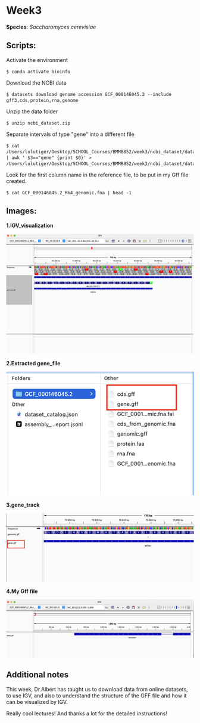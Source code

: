 # Week3

**Species**: *Saccharomyces cerevisiae*

## Scripts:

Activate the environment

```
$ conda activate bioinfo
```

Download the NCBI data

```
$ datasets download genome accession GCF_000146045.2 --include gff3,cds,protein,rna,genome
```

Unzip the data folder

```
$ unzip ncbi_dataset.zip
```

Separate intervals of type "gene" into a different file

```
$ cat /Users/lulutiger/Desktop/SCHOOL_Courses/BMMB852/week3/ncbi_dataset/data/GCF_000146045.2/genomic.gff | awk ' $3=="gene" {print $0}' > /Users/lulutiger/Desktop/SCHOOL_Courses/BMMB852/week3/ncbi_dataset/data/GCF_000146045.2/gene.gff
```

Look for the first column name in the reference file, to be put in my Gff file created.

```
$ cat GCF_000146045.2_R64_genomic.fna | head -1
```

## Images:

**1.IGV_visualization**

![1.IGV_visualization](https://github.com/Lulutiger2023/Applied_Bioinfo/blob/main/week3_Images/1.IGV_visualization.jpg)

**2.Extracted gene_file**

![2.gene_file](https://github.com/Lulutiger2023/Applied_Bioinfo/blob/main/week3_Images/2.gene_file.jpg)

**3.gene_track**

![3.gene_track.pic](https://github.com/Lulutiger2023/Applied_Bioinfo/blob/main/week3_Images/3.gene_track.pic.jpg)

**4.My Gff file**

![4.creat_Gff](https://github.com/Lulutiger2023/Applied_Bioinfo/blob/main/week3_Images/4.creat_Gff.jpg)

## Additional notes

This week, Dr.Albert has taught us to download data from online datasets, to use IGV, and also to understand the structure of the GFF file and how it can be visualized by IGV.

Really cool lectures! And thanks a lot for the detailed instructions!





